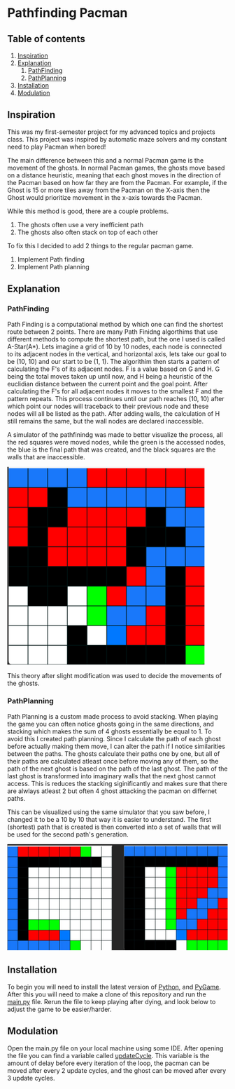 # Pathfinding Pacman

## Table of contents
1. [Inspiration](#Inspiration)
2. [Explanation](#Explanation)
    1. [PathFinding](#pathfinding)
    2. [PathPlanning](#pathplanning)
3. [Installation](#Installation)
4. [Modulation](#Modulation)

## Inspiration
This was my first-semester project for my advanced topics and projects class. 
This project was inspired by automatic maze solvers and my constant need to play Pacman when bored!

The main difference between this and a normal Pacman game is the movement of the ghosts. In normal Pacman games, the ghosts move based on a distance heuristic, meaning that each ghost moves in the direction of the Pacman based on how far they are from the Pacman. For example, if the Ghost is 15 or more tiles away from the Pacman on the X-axis then the Ghost would prioritize movement in the x-axis towards the Pacman.

While this method is good, there are a couple problems. 
1. The ghosts often use a very inefficient path
2. The ghosts also often stack on top of each other

To fix this I decided to add 2 things to the regular pacman game.
1. Implement Path finding
2. Implement Path planning

## Explanation
### PathFinding
Path Finding is a computational method by which one can find the shortest route between 2 points. There are many Path Finidng algorthims that use different methods to compute the shortest path, but the one I used is called A-Star(A*). Lets imagine a grid of 10 by 10 nodes, each node is connected to its adjacent nodes in the vertical, and horizontal axis, lets take our goal to be (10, 10) and our start to be (1, 1). The algorithim then starts a pattern of calculating the F's of its adjacent nodes. F is a value based on G and H. G being the total moves taken up until now, and H being a heuristic of the euclidian distance between the current point and the goal point. After calculating the F's for all adjacent nodes it moves to the smallest F and the pattern repeats. This process continues until our path reaches (10, 10) after which point our nodes will traceback to their previous node and these nodes will all be listed as the path. After adding walls, the calculation of H still remains the same, but the wall nodes are declared inaccessible.

A simulator of the pathfinindg was made to better visualize the process, all the red squares were moved nodes, while the green is the accessed nodes, the blue is the final path that was created, and the black squares are the walls that are inaccessible.

![PathFinding Image](pathFindingImage.png)

This theory after slight modification was used to decide the movements of the ghosts.

### PathPlanning
Path Planning is a custom made process to avoid stacking. When playing the game you can often notice ghosts going in the same directions, and stacking which makes the sum of 4 ghosts essentially be equal to 1. To avoid this I created path planning. Since I calculate the path of each ghost before actually making them move, I can alter the path if I notice similarities between the paths. The ghosts calculate their paths one by one, but all of their paths are calculated atleast once before moving any of them, so the path of the next ghost is based on the path of the last ghost. The path of the last ghost is transformed into imaginary walls that the next ghost cannot access. This is reduces the stacking siginificantly and makes sure that there are alwlays atleast 2 but often 4 ghost attacking the pacman on differnet paths.

This can be visualized using the same simulator that you saw before, I changed it to be a 10 by 10 that way it is easier to understand. The first (shortest) path that is created is then converted into a set of walls that will be used for the second path's generation.

![PathPlanning Image 1](pathPlanningImage.png)

## Installation
To begin you will need to install the latest version of [Python](https://www.python.org/downloads/), and [PyGame](https://www.pygame.org/wiki/GettingStarted). After this you will need to make a clone of this repository and run the [main.py](https://github.com/pranavnightsforrobotics/PathfindngPacman/blob/main/main.py) file. Rerun the file to keep playing after dying, and look below to adjust the game to be easier/harder.

## Modulation
Open the main.py file on your local machine using some IDE. After opening the file you can find a variable called [updateCycle](https://github.com/pranavnightsforrobotics/PathfindngPacman/blob/main/main.py?plain=1#L9). This variable is the amount of delay before every iteration of the loop, the pacman can be moved after every 2 update cycles, and the ghost can be moved after every 3 update cycles.